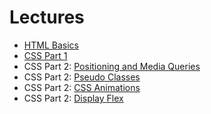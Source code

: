 # Lectures 

- [HTML Basics](/lectures/html)
- [CSS Part 1](/lectures/css)
- CSS Part 2: [Positioning and Media Queries](/lectures/css2)
- CSS Part 2: [Pseudo Classes](/lectures/csspseudo)
- CSS Part 2: [CSS Animations](/lectures/cssanimations)
- CSS Part 2: [Display Flex](/lectures/cssflex)